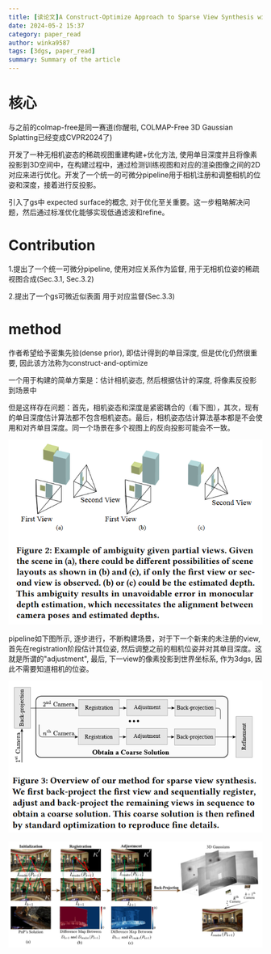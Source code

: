 ```yaml
---
title: [读论文]A Construct-Optimize Approach to Sparse View Synthesis without Camera Pose
date: 2024-05-2 15:37
category: paper_read
author: winka9587
tags: [3dgs, paper_read]
summary: Summary of the article
---
```

# 核心
与之前的colmap-free是同一赛道(你醒啦, COLMAP-Free 3D Gaussian Splatting已经变成CVPR2024了)

开发了一种无相机姿态的稀疏视图重建构建+优化方法, 使用单目深度并且将像素投影到3D空间中，在构建过程中，通过检测训练视图和对应的渲染图像之间的2D对应来进行优化。开发了一个统一的可微分pipeline用于相机注册和调整相机的位姿和深度，接着进行反投影。

引入了gs中 expected surface的概念, 对于优化至关重要。这一步粗略解决问题，然后通过标准优化能够实现低通滤波和refine。

# Contribution

1.提出了一个统一可微分pipeline, 使用对应关系作为监督, 用于无相机位姿的稀疏视图合成(Sec.3.1, Sec.3.2)

2.提出了一个gs可微近似表面 用于对应监督(Sec.3.3)


# method

作者希望给予密集先验(dense prior), 即估计得到的单目深度, 但是优化仍然很重要, 因此该方法称为construct-and-optimize

一个用于构建的简单方案是：估计相机姿态, 然后根据估计的深度, 将像素反投影到场景中

但是这样存在问题：首先，相机姿态和深度是紧密耦合的（看下图），其次，现有的单目深度估计算法都不包含相机姿态。最后，相机姿态估计算法基本都是不会使用和对齐单目深度。同一个场景在多个视图上的反向投影可能会不一致。

![](/assets/img/2024-05-11-15-59-07.png)

pipeline如下图所示, 逐步进行，不断构建场景，对于下一个新来的未注册的view, 首先在registration阶段估计其位姿, 然后调整之前的相机位姿并对其单目深度。这就是所谓的"adjustment", 最后, 下一view的像素投影到世界坐标系, 作为3dgs, 因此不需要知道相机的位姿。

![](/assets/img/2024-05-11-15-57-32.png)

![](/assets/img/2024-05-13-14-29-28.png)
